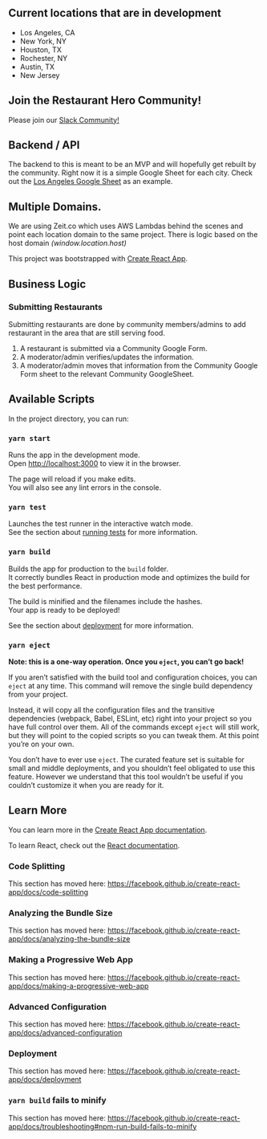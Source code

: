 ## Current locations that are in development
- Los Angeles, CA
- New York, NY
- Houston, TX
- Rochester, NY
- Austin, TX
- New Jersey

## Join the Restaurant Hero Community!

Please join our [Slack Community!](https://join.slack.com/t/restauranthero/shared_invite/zt-cyzlvdhg-lKSaf2dYg2FGNzXPLRk3Sw)

## Backend / API
The backend to this is meant to be an MVP and will hopefully get rebuilt by the community. Right now it is a simple Google Sheet for each city. Check out the [Los Angeles Google Sheet](https://docs.google.com/spreadsheets/d/1OeUGyebmq-f2gLiIsukk-hoYu1HuQQUMvcyEBOE0_fY/edit?usp=sharing) as an example.

## Multiple Domains.
We are using Zeit.co which uses AWS Lambdas behind the scenes and point each location domain to the same project. There is logic based on the host domain _(window.location.host)_

This project was bootstrapped with [Create React App](https://github.com/facebook/create-react-app).

## Business Logic

### Submitting Restaurants

Submitting restaurants are done by community members/admins to add restaurant in the area that are still serving food.

1. A restaurant is submitted via a Community Google Form.
2. A moderator/admin verifies/updates the information.
3. A moderator/admin moves that information from the Community Google Form sheet to the relevant Community GoogleSheet.

## Available Scripts

In the project directory, you can run:

### `yarn start`

Runs the app in the development mode.<br />
Open [http://localhost:3000](http://localhost:3000) to view it in the browser.

The page will reload if you make edits.<br />
You will also see any lint errors in the console.

### `yarn test`

Launches the test runner in the interactive watch mode.<br />
See the section about [running tests](https://facebook.github.io/create-react-app/docs/running-tests) for more information.

### `yarn build`

Builds the app for production to the `build` folder.<br />
It correctly bundles React in production mode and optimizes the build for the best performance.

The build is minified and the filenames include the hashes.<br />
Your app is ready to be deployed!

See the section about [deployment](https://facebook.github.io/create-react-app/docs/deployment) for more information.

### `yarn eject`

**Note: this is a one-way operation. Once you `eject`, you can’t go back!**

If you aren’t satisfied with the build tool and configuration choices, you can `eject` at any time. This command will remove the single build dependency from your project.

Instead, it will copy all the configuration files and the transitive dependencies (webpack, Babel, ESLint, etc) right into your project so you have full control over them. All of the commands except `eject` will still work, but they will point to the copied scripts so you can tweak them. At this point you’re on your own.

You don’t have to ever use `eject`. The curated feature set is suitable for small and middle deployments, and you shouldn’t feel obligated to use this feature. However we understand that this tool wouldn’t be useful if you couldn’t customize it when you are ready for it.

## Learn More

You can learn more in the [Create React App documentation](https://facebook.github.io/create-react-app/docs/getting-started).

To learn React, check out the [React documentation](https://reactjs.org/).

### Code Splitting

This section has moved here: https://facebook.github.io/create-react-app/docs/code-splitting

### Analyzing the Bundle Size

This section has moved here: https://facebook.github.io/create-react-app/docs/analyzing-the-bundle-size

### Making a Progressive Web App

This section has moved here: https://facebook.github.io/create-react-app/docs/making-a-progressive-web-app

### Advanced Configuration

This section has moved here: https://facebook.github.io/create-react-app/docs/advanced-configuration

### Deployment

This section has moved here: https://facebook.github.io/create-react-app/docs/deployment

### `yarn build` fails to minify

This section has moved here: https://facebook.github.io/create-react-app/docs/troubleshooting#npm-run-build-fails-to-minify
